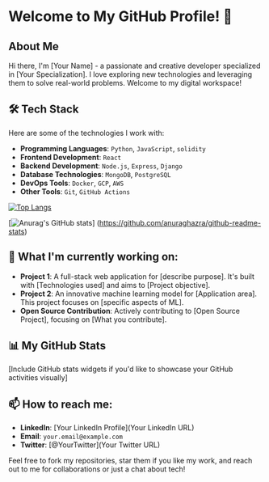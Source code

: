 # Welcome to My GitHub Profile! 👋

## About Me

Hi there, I'm [Your Name] - a passionate and creative developer specialized in [Your Specialization]. I love exploring new technologies and leveraging them to solve real-world problems. Welcome to my digital workspace!

## 🛠 Tech Stack

Here are some of the technologies I work with:

- **Programming Languages**: `Python`, `JavaScript`, `solidity`
- **Frontend Development**: `React`
- **Backend Development**: `Node.js`, `Express`, `Django`
- **Database Technologies**: `MongoDB`, `PostgreSQL`
- **DevOps Tools**: `Docker`,  `GCP`, `AWS`
- **Other Tools**: `Git`, `GitHub Actions`


[![Top Langs](https://github-readme-stats.vercel.app/api/top-langs/?username=outpost-caprice
)](https://github.com/anuraghazra/github-readme-stats)


[![Anurag's GitHub stats](https://github-readme-stats.vercel.app/api?username=outpost-caprice)]
(https://github.com/anuraghazra/github-readme-stats)
## 🚀 What I'm currently working on:

- **Project 1**: A full-stack web application for [describe purpose]. It's built with [Technologies used] and aims to [Project objective].
- **Project 2**: An innovative machine learning model for [Application area]. This project focuses on [specific aspects of ML].
- **Open Source Contribution**: Actively contributing to [Open Source Project], focusing on [What you contribute].

## 📊 My GitHub Stats

[Include GitHub stats widgets if you'd like to showcase your GitHub activities visually]

## 📫 How to reach me:

- **LinkedIn**: [Your LinkedIn Profile](Your LinkedIn URL)
- **Email**: `your.email@example.com`
- **Twitter**: [@YourTwitter](Your Twitter URL)

Feel free to fork my repositories, star them if you like my work, and reach out to me for collaborations or just a chat about tech!

